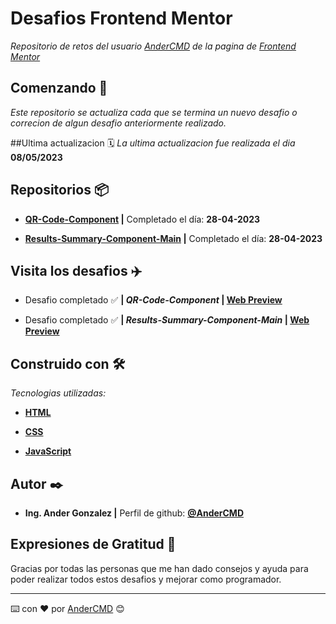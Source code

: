 # Desafios Frontend Mentor

_Repositorio de retos del usuario [AnderCMD](https://www.frontendmentor.io/profile/@AnderCMD) de la pagina de [Frontend Mentor](https://www.frontendmentor.io/)_

## Comenzando 🚀

_Este repositorio se actualiza cada que se termina un nuevo desafio o correcion de algun desafio anteriormente realizado._

##Ultima actualizacion 🗓️
_La ultima actualizacion fue realizada el dia_ **08/05/2023**

## Repositorios 📦

- **[QR-Code-Component](https://github.com/AnderCMD/Desafios-Frontend-Mentor/tree/main/QR-Code-Component) |**  Completado el día: **28-04-2023**
  
- **[Results-Summary-Component-Main](https://github.com/AnderCMD/Desafios-Frontend-Mentor/tree/main/Results-Summary-Component-Main) |**  Completado el día: **28-04-2023**

## Visita los desafios ✈️

- Desafio completado ✅ **| _QR-Code-Component_ | [Web Preview](https://andercmd.github.io/Desafios-Frontend-Mentor/QR-Code-Component/)**

- Desafio completado ✅ **| _Results-Summary-Component-Main_ | [Web Preview](https://andercmd.github.io/Desafios-Frontend-Mentor/Results-Summary-Component-Main/)**

## Construido con 🛠️

_Tecnologias utilizadas:_

- **[HTML](https://developer.mozilla.org/es/docs/Web/HTML "HTML | Lenguaje de etiquetas de hipertexto")**

- **[CSS](https://developer.mozilla.org/es/docs/Web/CSS "CSS | Hojas de Estilo en Cascada")**

- **[JavaScript](https://developer.mozilla.org/es/docs/Web/JavaScript "JavaScript | Lenguaje de programación ligero")**

## Autor ✒️

- **Ing. Ander Gonzalez |** Perfil de github: **[@AnderCMD](https://github.com/AnderCMD)**

## Expresiones de Gratitud 🎁

Gracias por todas las personas que me han dado consejos y ayuda para poder realizar todos estos desafios y mejorar como programador.

---
⌨️ con ❤️ por [AnderCMD](https://github.com/AnderCMD) 😊
